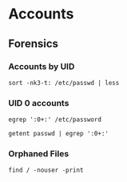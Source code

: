 # Accounts

## Forensics

### Accounts by UID

`sort -nk3-t: /etc/passwd | less`

### UID 0 accounts

`egrep ':0+:' /etc/password`

`getent passwd | egrep ':0+:'`

### Orphaned Files

`find / -nouser -print`
